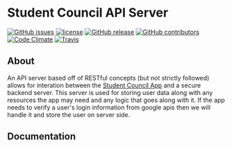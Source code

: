 # Student Council API Server
[![GitHub issues](https://img.shields.io/github/issues/rscodingclub/stuco-backend.svg?maxAge=2592000&style=flat-square)](https://github.com/rscodingclub/stuco-backend/issues)
[![license](https://img.shields.io/github/license/rscodingclub/stuco-backend.svg?maxAge=2592000&style=flat-square)](https://raw.githubusercontent.com/RSCodingClub/STUCO-Backend/master/LICENSE)
[![GitHub release](https://img.shields.io/github/release/rscodingclub/stuco-backend.svg?maxAge=2592000&style=flat-square)](https://github.com/RSCodingClub/STUCO-Backend/releases)
[![GitHub contributors](https://img.shields.io/github/contributors/rscodingclub/stuco-backend.svg?maxAge=2592000&style=flat-square)](https://github.com/RSCodingClub/STUCO-Backend/releases)
[![Code Climate](https://img.shields.io/codeclimate/github/RSCodingClub/STUCO-Backend.svg?maxAge=2592000&style=flat-square)](https://codeclimate.com/github/RSCodingClub/STUCO-Backend)
[![Travis](https://img.shields.io/travis/RSCodingClub/STUCO-Backend.svg?maxAge=2592000&style=flat-square)](https://travis-ci.org/RSCodingClub/STUCO-Backend/)
## About
An API server based off of RESTful concepts (but not strictly followed) allows for interation between the [Student Council App](#) and a secure backend server.  This server is used for storing user data along with any resources the app may need and any logic that goes along with it.  If the app needs to verify a user's login information from google apis then we will handle it and store the user on server side.

## Documentation
